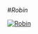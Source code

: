 #*Robin*

<a href="https://discordbots.org/bot/522881366019407892" >
  <img src="https://discordbots.org/api/widget/522881366019407892.svg" alt="Robin" />
</a>
